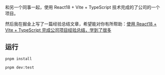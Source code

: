 和另一个同事一起，使用 React18 + Vite + TypeScript 技术完成的了公司的一个项目。

然后我在掘金上写了一篇经验总结文章，希望能对你有所帮助：[使用 React18 + Vite + TypeScript 完成公司项目经验总结，学到了很多](https://juejin.cn/post/7205842390842458149)

## 运行

```shell
pnpm install

pnpm dev:test
```



